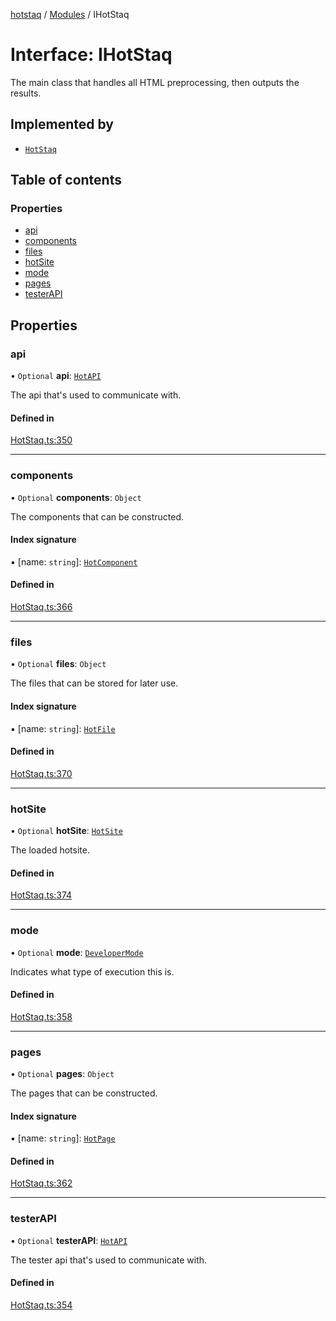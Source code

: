[hotstaq](../README.md) / [Modules](../modules.md) / IHotStaq

# Interface: IHotStaq

The main class that handles all HTML preprocessing, then outputs the
results.

## Implemented by

- [`HotStaq`](../classes/HotStaq.md)

## Table of contents

### Properties

- [api](IHotStaq.md#api)
- [components](IHotStaq.md#components)
- [files](IHotStaq.md#files)
- [hotSite](IHotStaq.md#hotsite)
- [mode](IHotStaq.md#mode)
- [pages](IHotStaq.md#pages)
- [testerAPI](IHotStaq.md#testerapi)

## Properties

### api

• `Optional` **api**: [`HotAPI`](../classes/HotAPI.md)

The api that's used to communicate with.

#### Defined in

[HotStaq.ts:350](https://github.com/OurFreeLight/HotStaq/blob/3e452c5/src/HotStaq.ts#L350)

___

### components

• `Optional` **components**: `Object`

The components that can be constructed.

#### Index signature

▪ [name: `string`]: [`HotComponent`](../classes/HotComponent.md)

#### Defined in

[HotStaq.ts:366](https://github.com/OurFreeLight/HotStaq/blob/3e452c5/src/HotStaq.ts#L366)

___

### files

• `Optional` **files**: `Object`

The files that can be stored for later use.

#### Index signature

▪ [name: `string`]: [`HotFile`](../classes/HotFile.md)

#### Defined in

[HotStaq.ts:370](https://github.com/OurFreeLight/HotStaq/blob/3e452c5/src/HotStaq.ts#L370)

___

### hotSite

• `Optional` **hotSite**: [`HotSite`](HotSite.md)

The loaded hotsite.

#### Defined in

[HotStaq.ts:374](https://github.com/OurFreeLight/HotStaq/blob/3e452c5/src/HotStaq.ts#L374)

___

### mode

• `Optional` **mode**: [`DeveloperMode`](../enums/DeveloperMode.md)

Indicates what type of execution this is.

#### Defined in

[HotStaq.ts:358](https://github.com/OurFreeLight/HotStaq/blob/3e452c5/src/HotStaq.ts#L358)

___

### pages

• `Optional` **pages**: `Object`

The pages that can be constructed.

#### Index signature

▪ [name: `string`]: [`HotPage`](../classes/HotPage.md)

#### Defined in

[HotStaq.ts:362](https://github.com/OurFreeLight/HotStaq/blob/3e452c5/src/HotStaq.ts#L362)

___

### testerAPI

• `Optional` **testerAPI**: [`HotAPI`](../classes/HotAPI.md)

The tester api that's used to communicate with.

#### Defined in

[HotStaq.ts:354](https://github.com/OurFreeLight/HotStaq/blob/3e452c5/src/HotStaq.ts#L354)

